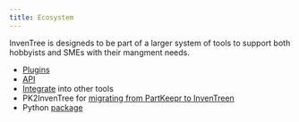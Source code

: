 ```yaml
---
title: Ecosystem
---
```


InvenTree is designeds to be part of a larger system of tools to support both hobbyists and SMEs with their mangment needs.

- [Plugins](plugin)
- [API](api)
- [Integrate](integrate) into other tools
- PK2InvenTree for [migrating from PartKeepr to InvenTreen](https://github.com/rgilham/PK2InvenTree)
- Python [package](https://docs.inventree.org/en/latest/api/python/python/) 
